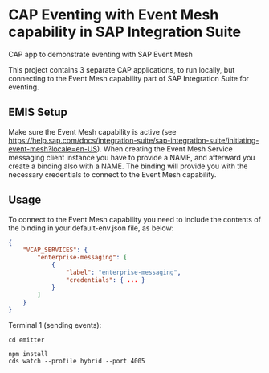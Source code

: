# CAP Eventing with Event Mesh capability in SAP Integration Suite
CAP app to demonstrate eventing with SAP Event Mesh

This project contains 3 separate CAP applications, to run locally, but connecting to the Event Mesh capability part of SAP Integration Suite for eventing.

## EMIS Setup
Make sure the Event Mesh capability is active (see https://help.sap.com/docs/integration-suite/sap-integration-suite/initiating-event-mesh?locale=en-US).
When creating the Event Mesh Service messaging client instance you have to provide a NAME, and afterward you create a binding also with a NAME. The binding will provide you with the necessary credentials to connect to the Event Mesh capability.


## Usage

To connect to the Event Mesh capability you need to include the contents of the binding in your default-env.json file, as below:

```json
{
    "VCAP_SERVICES": {
        "enterprise-messaging": [
            {
                "label": "enterprise-messaging",
                "credentials": { ... }
            }
        ]
    }
}
```

Terminal 1 (sending events):
```
cd emitter

npm install
cds watch --profile hybrid --port 4005
```
